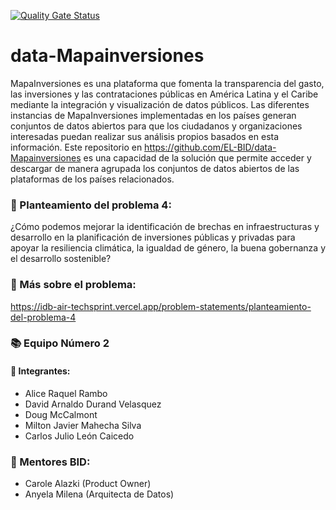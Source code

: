 [![Quality Gate Status](https://sonarcloud.io/api/project_badges/measure?project=EL-BID_data-repository-Mapainversiones&metric=alert_status)](https://sonarcloud.io/summary/new_code?id=EL-BID_data-repository-Mapainversiones)

# data-Mapainversiones
MapaInversiones es una plataforma que fomenta la transparencia del gasto, las inversiones y las contrataciones públicas en América Latina y el Caribe mediante la integración y visualización de datos públicos. Las diferentes instancias de MapaInversiones implementadas en los países generan conjuntos de datos abiertos para que los ciudadanos y organizaciones interesadas puedan realizar sus análisis propios basados en esta información. Este repositorio en https://github.com/EL-BID/data-Mapainversiones es una capacidad de la solución que permite acceder y descargar de manera agrupada los conjuntos de datos abiertos de las plataformas de los países relacionados.

### 📑 Planteamiento del problema 4: 

¿Cómo podemos mejorar la identificación de brechas en infraestructuras y desarrollo en la planificación de inversiones públicas y privadas para apoyar la resiliencia climática, la igualdad de género, la buena gobernanza y el desarrollo sostenible?

### 📘 Más sobre el problema: 
https://idb-air-techsprint.vercel.app/problem-statements/planteamiento-del-problema-4

### 📚 Equipo Número 2

#### 🧑 Integrantes:

- Alice Raquel Rambo
- David Arnaldo Durand Velasquez
- Doug McCalmont
- Milton Javier Mahecha Silva
- Carlos Julio León Caicedo

### 👩 Mentores BID:

- Carole Alazki (Product Owner)
- Anyela Milena (Arquitecta de Datos)
